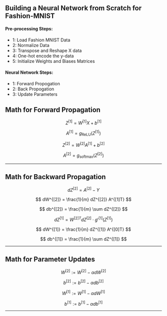 ## Building a Neural Network from Scratch for Fashion-MNIST

#### Pre-processing Steps:
- 1: Load Fashion MNIST Data
- 2: Normalize Data
- 3: Transpose and Reshape X data
- 4: One-hot encode the y-data 
- 5: Initialize Weights and Biases Matrices

#### Neural Network Steps:
- 1: Forward Propogation
- 2: Back Propogation
- 3: Update Parameters



## Math for Forward Propagation

$$
Z^{[1]} = W^{[1]}X + b^{[1]}
$$

$$
A^{[1]} = g_{\text{ReLU}}(Z^{[1]})
$$

$$
Z^{[2]} = W^{[2]}A^{[1]} + b^{[2]}
$$

$$
A^{[2]} = g_{\text{softmax}}(Z^{[2]})
$$

---

## Math for Backward Propagation

$$
dZ^{[2]} = A^{[2]} - Y
$$

$$
dW^{[2]} = \frac{1}{m} dZ^{[2]} A^{[1]T}
$$

$$
db^{[2]} = \frac{1}{m} \sum dZ^{[2]}
$$

$$
dZ^{[1]} = W^{[2]T} dZ^{[2]} \cdot g'^{[1]}(Z^{[1]})
$$

$$
dW^{[1]} = \frac{1}{m} dZ^{[1]} A^{[0]T}
$$

$$
db^{[1]} = \frac{1}{m} \sum dZ^{[1]}
$$

---

## Math for Parameter Updates

$$
W^{[2]} := W^{[2]} - \alpha dW^{[2]}
$$

$$
b^{[2]} := b^{[2]} - \alpha db^{[2]}
$$

$$
W^{[1]} := W^{[1]} - \alpha dW^{[1]}
$$

$$
b^{[1]} := b^{[1]} - \alpha db^{[1]}
$$

---
